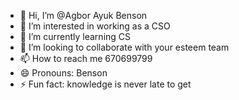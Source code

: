 - 👋 Hi, I’m @Agbor Ayuk Benson
- 👀 I’m interested in working as a CSO
- 🌱 I’m currently learning CS
- 💞️ I’m looking to collaborate with your esteem team
- 📫 How to reach me 670699799
- 😄 Pronouns: Benson
- ⚡ Fun fact: knowledge is never late to get

<!---
Bensonayuk/Bensonayuk is a ✨ special ✨ repository because its `README.md` (this file) appears on your GitHub profile.
You can click the Preview link to take a look at your changes.
--->
